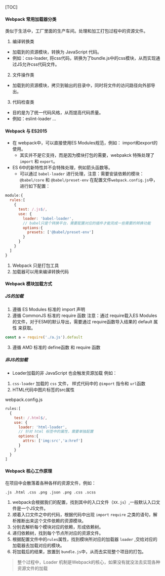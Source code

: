 <!--
 * @Date: 2021-08-01 14:15:05
 * @LastEditors: chuhongguang
-->
[TOC]
#### Webpack 常用加载器分类
类似于生活中，工厂里面的生产车间。处理和加工打包过程中的资源文件。
1. 编译转换类
  - 加载到的资源模块，转换为 JavaScript 代码。
  - 例如：css-loader, 将css代码，转换为了bundle.js中的css模块，从而实现通过JS允许css代码文件。

2. 文件操作类
  - 加载到的资源模块，拷贝到输出的目录中，同时将文件的访问路径向外部导出。

3. 代码检查类
  - 目的是为了统一代码风格，从而提高代码质量。
  - 例如：eslint-loader ...

#### Webpack 与 ES2015
- 在 webpack中，可以直接使用ES Modules规范，例如： import和export的使用。
  - 其实并不是它支持，而是因为模块打包的需要，webpakck 特殊处理了 `import` 和 `export`。
- ES 6中的新特性并不会特殊处理，例如箭头函数等。
  - 可以通过 `babel-loader` 进行处理，注意：需要安装依赖的模块： `@babel/core` 和 `@babel/preset-env`
在配置文件`webpack.config.js`中，进行如下配置：
```js
module:{
  rules:[
    {
      test: /.js$/,
      use: {
        loader: 'babel-loader',
        // babel只是个转换平台，需要配置对应的插件才能完成一些需要的转换功能
        options:{
          presets: ['@babel/preset-env']
        }
      }
    }
  ]
}
```
1. Webpack 只是打包工具
2. 加载器可以用来编译转换代码

#### Webpack 模块加载方式
##### JS的加载
1. 遵循 ES Modules 标准的 import 声明
2. 遵循 CommonJS 标准的 require 函数
注意：通过 require载入ES Modules的文件，对于ESM的默认导出，需要通过 require函数导入结果的 default 属性 来获取。
```js
const a = require('./a.js').default
```
3. 遵循 AMD 标准的 define函数 和 require 函数

##### 非JS的加载
- Loader加载的非 JavaScript 也会触发资源加载
例如：
1. `css-loader` 加载的 `css` 文件， 样式代码中的 `@import` 指令和 `url`函数
2. HTML代码中图片标签的src属性

webpack.config.js
```js
rules:[
  {
    test: /.html$/,
    use: {
      loader: 'html-loader',
      // 针对 html 标签中的属性，需要单独配置
      options:{
        attrs: ['img:src','a:href']
      }
    }
  }
]
```

#### Webpack 核心工作原理
在项目中会散落着各种各样的资源文件，例如：
```
.js .html .css .png .json .png .css .scss
```
1. webpack会根据我们的配置，找到其中的入口文件（`XX.js`）,一般默认入口文件是一个JS文件。
2. 顺着入口文件之中的代码，根据代码中出现 `import` `require` 之类的语句，解析推断出来这个文件依赖的资源模块。
3. 分别去解析每个模块对应的依赖，形成依赖树。
4. 递归依赖树，找到每个节点所对应的资源文件。
5. 根据配置文件中的`rules`属性，找到模块所对应的加载器 `loader` ,交给对应的加载器去加载对应的模块。
6. 将加载后的结果，放置到 `bundle.js`中，从而去实现整个项目的打包。

> 整个过程中，Loader 机制是Webpack的核心，如果没有就没法去实现各种资源文件的加载